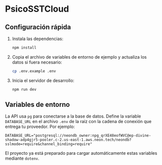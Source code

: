 # PsicoSSTCloud

## Configuración rápida

1. Instala las dependencias:
   ```bash
   npm install
   ```
2. Copia el archivo de variables de entorno de ejemplo y actualiza los datos si fuera necesario:
   ```bash
   cp .env.example .env
   ```
3. Inicia el servidor de desarrollo:
   ```bash
   npm run dev
   ```

## Variables de entorno

La API usa `pg` para conectarse a la base de datos. Define la variable `DATABASE_URL` en el archivo `.env` de la raíz con la cadena de conexión
que entrega tu proveedor. Por ejemplo:

```env
DATABASE_URL="postgresql://neondb_owner:npg_qrXE48eofWVC@ep-divine-shadow-adp4gjr5-pooler.c-2.us-east-1.aws.neon.tech/neondb?sslmode=require&channel_binding=require"
```

El proyecto ya está preparado para cargar automáticamente estas variables mediante `dotenv`.
